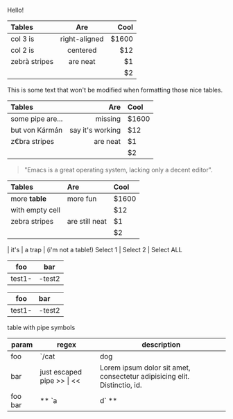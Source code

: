 Hello!

|   Tables        | Are       | Cool  |
|:-------------|:-----------:|-----:|
 | col 3 is      | right-aligned | $1600 |  
 col 2 is      | centered|   $12  
| zebrà stripes | are neat      |    $1 |  
|||    $2 |  

This is some text that won't be modified when formatting those nice tables.

|   Tables        | Are       | Cool  |
|:-------------|------------:|:-----|
 | some pipe are...      | missing | $1600 |  
 but von Kármán     | say it's working|   $12  
| z€bra stripes | are neat      |    $1 |  
|||    $2 |  

>"Emacs is a great operating system, lacking only a decent editor".

|   Tables        | Are       | Cool  |
|:-------------|:-------------|:-----|
 | more **table**     |     more fun | $1600 |  
 with empty cell ||   $12  
| zebra stripes | are still neat      |    $1 |  
|||    $2 |

| it's | a trap | (i'm not a table!)
Select 1 | Select 2 | Select ALL


foo|bar
---|---
test1-|-test2


foo|bar
--|:---
test1-|-test2

table with pipe symbols

param | regex | description
------|-------|-----------|
foo|`/cat|dog|dino/`|blabla|
bar|just escaped pipe >> \| <<|Lorem ipsum dolor sit amet, consectetur adipisicing elit. Distinctio, id.|
foo bar | ** `a|d` ** | `\\`` |
